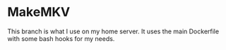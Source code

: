 # MakeMKV

This branch is what I use on my home server. It uses the main Dockerfile with some bash hooks for my needs.
